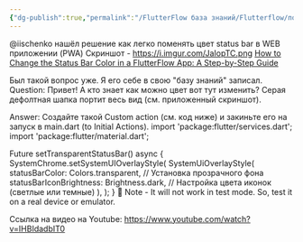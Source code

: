```yaml
---
{"dg-publish":true,"permalink":"/FlutterFlow база знаний/Flutterflow/поменять цвет статус-бара в WEB приложении (PWA)/","created":"2025-01-01T18:46:55.395-03:00","updated":"2025-01-01T18:46:55.395-03:00"}
---
```



@iischenko нашёл решение как легко поменять цвет status bar в WEB приложении (PWA)
Скриншот - https://i.imgur.com/JaIopTC.png
[How to Change the Status Bar Color in a FlutterFlow App: A Step-by-Step Guide](https://community.flutterflow.io/community-tutorials/post/how-to-change-the-status-bar-color-in-a-flutterflow-app-a-step-by-step-YiSsfOvUB4Zehd0)

Был такой вопрос уже.
Я его себе в свою "базу знаний" записал.
Question:
Привет! А кто знает как можно цвет вот тут изменить?  Серая дефолтная шапка портит весь вид (см. приложенный скриншот).

Answer:
Создайте такой Custom action (см. код ниже) и закиньте его на запуск в main.dart (to Initial Actions).
import 'package:flutter/services.dart';
import 'package:flutter/material.dart';

Future<void> setTransparentStatusBar() async {
  SystemChrome.setSystemUIOverlayStyle(
    SystemUiOverlayStyle(
      statusBarColor: Colors.transparent, // Установка прозрачного фона
      statusBarIconBrightness: Brightness.dark, // Настройка цвета иконок (светлые или темные)
    ),
  ); 
}
📌 Note -
It will not work in test mode. So, test it on a real device or emulator.

Ссылка на видео на Youtube: https://www.youtube.com/watch?v=IHBIdadbIT0
